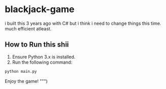 # blackjack-game

i built this 3 years ago with C# but i think i need to change things this time. much efficient atleast.

## How to Run this shii

1. Ensure Python 3.x is installed.
2. Run the following command:

```bash
python main.py
```

Enjoy the game!
""")